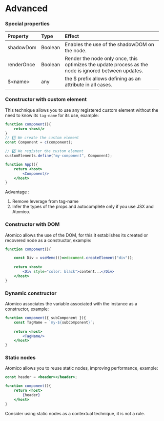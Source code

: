 # Advanced

### Special properties

| Property | Type | Effect |
| :--- | :--- | :--- |
| shadowDom | Boolean | Enables the use of the shadowDOM on the node. |
| renderOnce | Boolean | Render the node only once, this optimizes the update process as the node is ignored between updates. |
| $&lt;name&gt; | any | the $ prefix allows defining  as an attribute in all cases. |

### Constructor with custom element

This technique allows you to use any registered custom element without the need to know its `tag-name` for its use, example:

```jsx
function component(){
    return <host/>
}
// 1️⃣ We create the custom element
const Component = c(component);

// 2️⃣ We register the custom element
customElements.define("my-component", Component);

function App(){
    return <host>
        <Component/>
    </host>
}
```

Advantage : 

1. Remove leverage from tag-name 
2. Infer the types of the props and autocomplete only if you use JSX and Atomico.

### Constructor with DOM

Atomico allows the use of the DOM, for this it establishes its created or recovered node as a constructor, example:

```jsx
function component(){

    const Div = useMemo(()=>document.createElement("div"));
    
    return <host>
        <Div style="color: black">content...</Div>
    </host>
}
```

### Dynamic constructor

Atomico associates the variable associated with the instance as a constructor, example:

```jsx
function component({ subComponent }){
    const TagName = `my-${subComponent}`;
    
    return <host>
        <TagName/>
    </host>
}
```

### Static nodes

Atomico allows you to reuse static nodes, improving performance, example:

```jsx
const header = <header></header>;

function component(){
    return <host>
        {header}
    </host>
}
```

Consider using static nodes as a contextual technique, it is not a rule.

